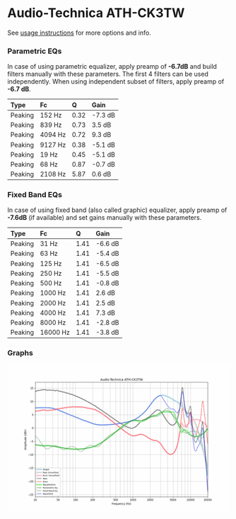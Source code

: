 # Audio-Technica ATH-CK3TW
See [usage instructions](https://github.com/jaakkopasanen/AutoEq#usage) for more options and info.

### Parametric EQs
In case of using parametric equalizer, apply preamp of **-6.7dB** and build filters manually
with these parameters. The first 4 filters can be used independently.
When using independent subset of filters, apply preamp of **-6.7 dB**.

| Type    | Fc      |    Q | Gain    |
|:--------|:--------|:-----|:--------|
| Peaking | 152 Hz  | 0.32 | -7.3 dB |
| Peaking | 839 Hz  | 0.73 | 3.5 dB  |
| Peaking | 4094 Hz | 0.72 | 9.3 dB  |
| Peaking | 9127 Hz | 0.38 | -5.1 dB |
| Peaking | 19 Hz   | 0.45 | -5.1 dB |
| Peaking | 68 Hz   | 0.87 | -0.7 dB |
| Peaking | 2108 Hz | 5.87 | 0.6 dB  |

### Fixed Band EQs
In case of using fixed band (also called graphic) equalizer, apply preamp of **-7.6dB**
(if available) and set gains manually with these parameters.

| Type    | Fc       |    Q | Gain    |
|:--------|:---------|:-----|:--------|
| Peaking | 31 Hz    | 1.41 | -6.6 dB |
| Peaking | 63 Hz    | 1.41 | -5.4 dB |
| Peaking | 125 Hz   | 1.41 | -6.5 dB |
| Peaking | 250 Hz   | 1.41 | -5.5 dB |
| Peaking | 500 Hz   | 1.41 | -0.8 dB |
| Peaking | 1000 Hz  | 1.41 | 2.6 dB  |
| Peaking | 2000 Hz  | 1.41 | 2.5 dB  |
| Peaking | 4000 Hz  | 1.41 | 7.3 dB  |
| Peaking | 8000 Hz  | 1.41 | -2.8 dB |
| Peaking | 16000 Hz | 1.41 | -3.8 dB |

### Graphs
![](./Audio-Technica%20ATH-CK3TW.png)